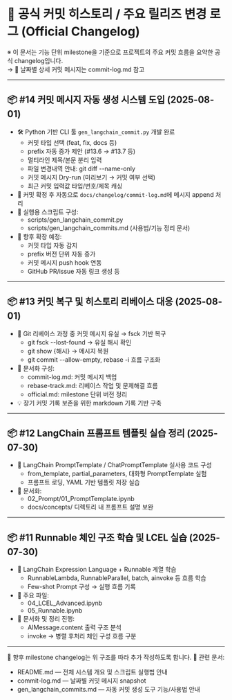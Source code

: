 # 🧾 공식 커밋 히스토리 / 주요 릴리즈 변경 로그 (Official Changelog)

※ 이 문서는 기능 단위 milestone을 기준으로 프로젝트의 주요 커밋 흐름을 요약한 공식 changelog입니다.  
→ 📘 날짜별 상세 커밋 메시지는 commit-log.md 참고

---

## 📦 #14 커밋 메시지 자동 생성 시스템 도입 (2025-08-01)

- 🛠 Python 기반 CLI 툴 `gen_langchain_commit.py` 개발 완료
    - 커밋 타입 선택 (feat, fix, docs 등)
    - prefix 자동 증가 제안 (#13.6 → #13.7 등)
    - 멀티라인 제목/본문 분리 입력
    - 파일 변경내역 안내: git diff --name-only
    - 커밋 메시지 Dry-run (미리보기 → 커밋 여부 선택)
    - 최근 커밋 입력값 타입/번호/제목 캐싱
- 📝 커밋 확정 후 자동으로 `docs/changelog/commit-log.md`에 메시지 append 처리
- 📄 실행용 스크립트 구성:
    - scripts/gen_langchain_commit.py
    - scripts/gen_langchain_commits.md (사용법/기능 정리 문서)
- 🌟 향후 확장 예정:
    - 커밋 타입 자동 감지
    - prefix 버전 단위 자동 증가
    - 커밋 메시지 push hook 연동
    - GitHub PR/issue 자동 링크 생성 등

---

## 📦 #13 커밋 복구 및 히스토리 리베이스 대응 (2025-08-01)

- 🔄 Git 리베이스 과정 중 커밋 메시지 유실 → fsck 기반 복구
    - git fsck --lost-found → 유실 해시 확인
    - git show {해시} → 메시지 복원
    - git commit --allow-empty, rebase -i 흐름 구조화
- 📁 문서화 구성:
    - commit-log.md: 커밋 메시지 백업
    - rebase-track.md: 리베이스 작업 및 문제해결 흐름
    - official.md: milestone 단위 버전 정리
- 💡 장기 커밋 기록 보존을 위한 markdown 기록 기반 구축

---

## 📦 #12 LangChain 프롬프트 템플릿 실습 정리 (2025-07-30)

- 💬 LangChain PromptTemplate / ChatPromptTemplate 실사용 코드 구성
    - from_template, partial_parameters, 대화형 PromptTemplate 실험
    - 프롬프트 로딩, YAML 기반 템플릿 저장 실습
- 📄 문서화:
    - 02_Prompt/01_PromptTemplate.ipynb
    - docs/concepts/ 디렉토리 내 프롬프트 설명 보완

---

## 📦 #11 Runnable 체인 구조 학습 및 LCEL 실습 (2025-07-30)

- 🧠 LangChain Expression Language + Runnable 계열 학습
    - RunnableLambda, RunnableParallel, batch, ainvoke 등 흐름 학습
    - Few-shot Prompt 구성 → 실행 흐름 기록
- 📁 주요 파일:
    - 04_LCEL_Advanced.ipynb
    - 05_Runnable.ipynb
- 📗 문서화 및 정리 진행:
    - AIMessage.content 출력 구조 분석
    - invoke → 병렬 후처리 체인 구성 흐름 구분

---

📌 향후 milestone changelog는 위 구조를 따라 추가 작성하도록 합니다.
📎 관련 문서:
- README.md — 전체 시스템 개요 및 스크립트 실행법 안내
- commit-log.md — 날짜별 커밋 메시지 snapshot
- gen_langchain_commits.md — 자동 커밋 생성 도구 기능/사용법 안내
